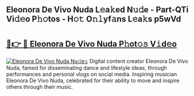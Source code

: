 ## Eleonora De Vivo Nuda L𝚎a𝚔ed N𝚞𝚍e - Part-QTi Vi𝚍𝚎o P𝚑𝚘tos - H𝚘𝚝 O𝚗𝚕yf𝚊ns L𝚎a𝚔s p5wVd

# <h2><a href="http://kff4r6i.oniu.top/?m=Eleonora+De+Vivo+Nuda">🔗👉 🔴 Eleonora De Vivo Nuda P𝚑ot𝚘𝚜 V𝚒d𝚎o</a></h2>

[![Eleonora De Vivo Nuda Nu𝚍e𝚜](https://i.imgur.com/0qMVB7G.gif)](http://kff4r6i.oniu.top/?m=Eleonora+De+Vivo+Nuda)
Digital content creator Eleonora De Vivo Nuda, famed for disseminating dance and lifestyle ideas, through performances and personal vlogs on social media. Inspiring musician Eleonora De Vivo Nuda, celebrated for their ability to move and inspire others through their music.  
